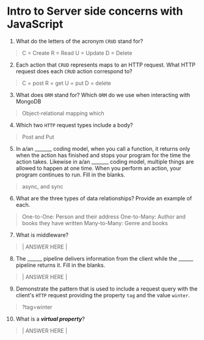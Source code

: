 # Intro to Server side concerns with JavaScript
01. What do the letters of the acronym `CRUD` stand for?

  > C = Create
    R = Read
    U = Update
    D = Delete

02. Each action that `CRUD` represents maps to an HTTP request. What HTTP request does each `CRUD` action correspond to?

  > C = post
    R = get
    U = put
    D = delete

03. What does `ORM` stand for? Which `ORM` do we use when interacting with MongoDB

  > Object-relational mapping which

04. Which two `HTTP` request types include a body?

  > Post and Put

05. In a/an _______ coding model, when you call a function, it returns only when the action has finished and stops your program for the time the action takes. Likewise in a/an _______ coding model, multiple things are allowed to happen at one time. When you perform an action, your program continues to run.  Fill in the blanks.

  > async, and sync

06. What are the three types of data relationships? Provide an example of each.

  > One-to-One: Person and their address
    One-to-Many: Author and books they have written
    Many-to-Many: Genre and books

07. What is middleware?

  > | ANSWER HERE |

08. The ______ pipeline delivers information from the client while the ______ pipeline returns it. Fill in the blanks. 

  > | ANSWER HERE |

09. Demonstrate the pattern that is used to include a request query with the client's `HTTP` request providing the property `tag` and the value `winter`.

  > ?tag=winter

10. What is a ***virtual property***?

  > | ANSWER HERE |
